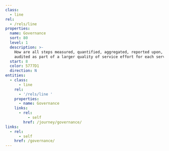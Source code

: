 ```yaml
---
class:
  - line
rel:
  - /rels/line
properties:
  name: Governance
  sort: 80
  level: 1
  description: >-
    How are all steps measured, quantified, aggregated, reported upon, and
    audited as part of a larger quality of service effort for each service.
  start: 8
  color: 5777D1
  direction: N       
entities:
  - class:
      - line
    rel:
      - '/rels/line '
    properties:
      - name: Governance
    links:
      - rel:
          - self
        href: /journey/governance/
links:
  - rel:
      - self
    href: /governance/
---
```

